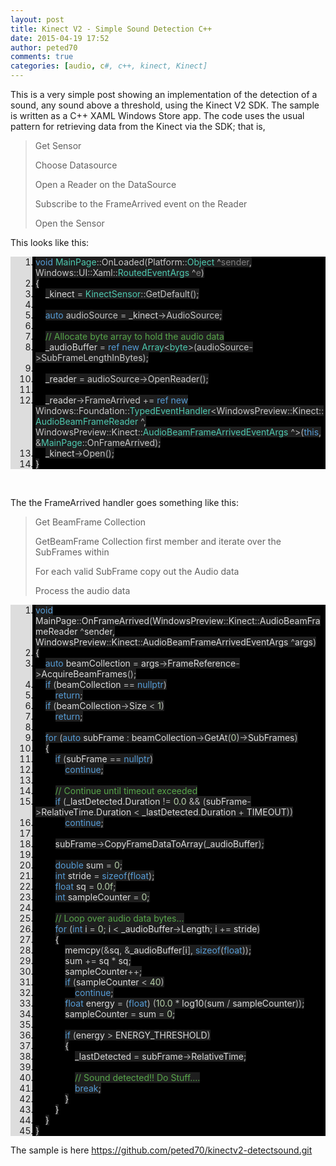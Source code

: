 ```yaml
---
layout: post
title: Kinect V2 - Simple Sound Detection C++
date: 2015-04-19 17:52
author: peted70
comments: true
categories: [audio, c#, c++, kinect, Kinect]
---
```

<p>This is a very simple post showing an implementation of the detection of a sound, any sound above a threshold, using the Kinect V2 SDK. The sample is written as a C++ XAML Windows Store app. The code uses the usual pattern for retrieving data from the Kinect via the SDK; that is, </p> <blockquote> <p>Get Sensor </p> <p>Choose Datasource</p> <p>Open a Reader on the DataSource</p> <p>Subscribe to the FrameArrived event on the Reader</p> <p>Open the Sensor</p></blockquote> <p>This looks like this:</p> <div id="scid:9ce6104f-a9aa-4a17-a79f-3a39532ebf7c:420dda13-2b7b-4365-b37e-444124eaa8a7" class="wlWriterEditableSmartContent" style="float: none; padding-bottom: 0px; padding-top: 0px; padding-left: 0px; margin: 0px; display: inline; padding-right: 0px"> <div class="le-pavsc-container"> <div style="background: #ddd; overflow: auto"> <ol start="1" style="background: #000000; margin: 0 0 0 2.5em; padding: 0 0 0 5px;"> <li><span style="background:#1e1e1e;color:#569cd6">void</span><span style="background:#1e1e1e;color:#dcdcdc"> </span><span style="background:#1e1e1e;color:#4ec9b0">MainPage</span><span style="background:#1e1e1e;color:#b4b4b4">::</span><span style="background:#1e1e1e;color:#c8c8c8">OnLoaded</span><span style="background:#1e1e1e;color:#b4b4b4">(</span><span style="background:#1e1e1e;color:#c8c8c8">Platform</span><span style="background:#1e1e1e;color:#b4b4b4">::</span><span style="background:#1e1e1e;color:#4ec9b0">Object</span><span style="background:#1e1e1e;color:#dcdcdc"> </span><span style="background:#1e1e1e;color:#b4b4b4">^</span><span style="background:#1e1e1e;color:#7f7f7f">sender</span><span style="background:#1e1e1e;color:#b4b4b4">,</span><span style="background:#1e1e1e;color:#dcdcdc"> </span><span style="background:#1e1e1e;color:#c8c8c8">Windows</span><span style="background:#1e1e1e;color:#b4b4b4">::</span><span style="background:#1e1e1e;color:#c8c8c8">UI</span><span style="background:#1e1e1e;color:#b4b4b4">::</span><span style="background:#1e1e1e;color:#c8c8c8">Xaml</span><span style="background:#1e1e1e;color:#b4b4b4">::</span><span style="background:#1e1e1e;color:#4ec9b0">RoutedEventArgs</span><span style="background:#1e1e1e;color:#dcdcdc"> </span><span style="background:#1e1e1e;color:#b4b4b4">^</span><span style="background:#1e1e1e;color:#7f7f7f">e</span><span style="background:#1e1e1e;color:#b4b4b4">)</span></li> <li class="le-pavsc-even"><span style="background:#1e1e1e;color:#dcdcdc">{</span></li> <li>    <span style="background:#1e1e1e;color:#dcdcdc"></span><span style="background:#1e1e1e;color:#dadada">_kinect</span><span style="background:#1e1e1e;color:#dcdcdc"> </span><span style="background:#1e1e1e;color:#b4b4b4">=</span><span style="background:#1e1e1e;color:#dcdcdc"> </span><span style="background:#1e1e1e;color:#4ec9b0">KinectSensor</span><span style="background:#1e1e1e;color:#b4b4b4">::</span><span style="background:#1e1e1e;color:#c8c8c8">GetDefault</span><span style="background:#1e1e1e;color:#b4b4b4">();</span></li> <li class="le-pavsc-even">&nbsp;</li> <li>    <span style="background:#1e1e1e;color:#dcdcdc"></span><span style="background:#1e1e1e;color:#569cd6">auto</span><span style="background:#1e1e1e;color:#dcdcdc"> </span><span style="background:#1e1e1e;color:#c8c8c8">audioSource</span><span style="background:#1e1e1e;color:#dcdcdc"> </span><span style="background:#1e1e1e;color:#b4b4b4">=</span><span style="background:#1e1e1e;color:#dcdcdc"> </span><span style="background:#1e1e1e;color:#dadada">_kinect</span><span style="background:#1e1e1e;color:#b4b4b4">-&gt;</span><span style="background:#1e1e1e;color:#c8c8c8">AudioSource</span><span style="background:#1e1e1e;color:#b4b4b4">;</span></li> <li class="le-pavsc-even">&nbsp;</li> <li>    <span style="background:#1e1e1e;color:#dcdcdc"></span><span style="background:#1e1e1e;color:#57a64a">// Allocate byte array to hold the audio data</span></li> <li class="le-pavsc-even">    <span style="background:#1e1e1e;color:#dcdcdc"></span><span style="background:#1e1e1e;color:#dadada">_audioBuffer</span><span style="background:#1e1e1e;color:#dcdcdc"> </span><span style="background:#1e1e1e;color:#b4b4b4">=</span><span style="background:#1e1e1e;color:#dcdcdc"> </span><span style="background:#1e1e1e;color:#569cd6">ref</span><span style="background:#1e1e1e;color:#dcdcdc"> </span><span style="background:#1e1e1e;color:#569cd6">new</span><span style="background:#1e1e1e;color:#dcdcdc"> </span><span style="background:#1e1e1e;color:#4ec9b0">Array</span><span style="background:#1e1e1e;color:#b4b4b4">&lt;</span><span style="background:#1e1e1e;color:#4ec9b0">byte</span><span style="background:#1e1e1e;color:#b4b4b4">&gt;(</span><span style="background:#1e1e1e;color:#c8c8c8">audioSource</span><span style="background:#1e1e1e;color:#b4b4b4">-&gt;</span><span style="background:#1e1e1e;color:#c8c8c8">SubFrameLengthInBytes</span><span style="background:#1e1e1e;color:#b4b4b4">);</span></li> <li>&nbsp;</li> <li class="le-pavsc-even">    <span style="background:#1e1e1e;color:#dcdcdc"></span><span style="background:#1e1e1e;color:#dadada">_reader</span><span style="background:#1e1e1e;color:#dcdcdc"> </span><span style="background:#1e1e1e;color:#b4b4b4">=</span><span style="background:#1e1e1e;color:#dcdcdc"> </span><span style="background:#1e1e1e;color:#c8c8c8">audioSource</span><span style="background:#1e1e1e;color:#b4b4b4">-&gt;</span><span style="background:#1e1e1e;color:#c8c8c8">OpenReader</span><span style="background:#1e1e1e;color:#b4b4b4">();</span></li> <li>&nbsp;</li> <li class="le-pavsc-even">    <span style="background:#1e1e1e;color:#dcdcdc"></span><span style="background:#1e1e1e;color:#dadada">_reader</span><span style="background:#1e1e1e;color:#b4b4b4">-&gt;</span><span style="background:#1e1e1e;color:#c8c8c8">FrameArrived</span><span style="background:#1e1e1e;color:#dcdcdc"> </span><span style="background:#1e1e1e;color:#b4b4b4">+=</span><span style="background:#1e1e1e;color:#dcdcdc"> </span><span style="background:#1e1e1e;color:#569cd6">ref</span><span style="background:#1e1e1e;color:#dcdcdc"> </span><span style="background:#1e1e1e;color:#569cd6">new</span><span style="background:#1e1e1e;color:#dcdcdc"> </span><span style="background:#1e1e1e;color:#c8c8c8">Windows</span><span style="background:#1e1e1e;color:#b4b4b4">::</span><span style="background:#1e1e1e;color:#c8c8c8">Foundation</span><span style="background:#1e1e1e;color:#b4b4b4">::</span><span style="background:#1e1e1e;color:#4ec9b0">TypedEventHandler</span><span style="background:#1e1e1e;color:#b4b4b4">&lt;</span><span style="background:#1e1e1e;color:#c8c8c8">WindowsPreview</span><span style="background:#1e1e1e;color:#b4b4b4">::</span><span style="background:#1e1e1e;color:#c8c8c8">Kinect</span><span style="background:#1e1e1e;color:#b4b4b4">::</span><span style="background:#1e1e1e;color:#4ec9b0">AudioBeamFrameReader</span><span style="background:#1e1e1e;color:#dcdcdc"> </span><span style="background:#1e1e1e;color:#b4b4b4">^,</span><span style="background:#1e1e1e;color:#dcdcdc"> </span><span style="background:#1e1e1e;color:#c8c8c8">WindowsPreview</span><span style="background:#1e1e1e;color:#b4b4b4">::</span><span style="background:#1e1e1e;color:#c8c8c8">Kinect</span><span style="background:#1e1e1e;color:#b4b4b4">::</span><span style="background:#1e1e1e;color:#4ec9b0">AudioBeamFrameArrivedEventArgs</span><span style="background:#1e1e1e;color:#dcdcdc"> </span><span style="background:#1e1e1e;color:#b4b4b4">^&gt;(</span><span style="background:#1e1e1e;color:#569cd6">this</span><span style="background:#1e1e1e;color:#b4b4b4">,</span><span style="background:#1e1e1e;color:#dcdcdc"> </span><span style="background:#1e1e1e;color:#b4b4b4">&amp;</span><span style="background:#1e1e1e;color:#4ec9b0">MainPage</span><span style="background:#1e1e1e;color:#b4b4b4">::</span><span style="background:#1e1e1e;color:#c8c8c8">OnFrameArrived</span><span style="background:#1e1e1e;color:#b4b4b4">);</span></li> <li>    <span style="background:#1e1e1e;color:#dcdcdc"></span><span style="background:#1e1e1e;color:#dadada">_kinect</span><span style="background:#1e1e1e;color:#b4b4b4">-&gt;</span><span style="background:#1e1e1e;color:#c8c8c8">Open</span><span style="background:#1e1e1e;color:#b4b4b4">();</span></li> <li class="le-pavsc-even"><span style="background:#1e1e1e;color:#dcdcdc">}</span></li> </ol> </div> </div> </div> <p>&nbsp;</p> <p>The the FrameArrived handler goes something like this:</p> <blockquote> <p>Get BeamFrame Collection </p> <p>GetBeamFrame Collection first member and iterate over the SubFrames within</p> <p>For each valid SubFrame copy out the Audio data</p> <p>Process the audio data</p></blockquote> <div id="scid:9ce6104f-a9aa-4a17-a79f-3a39532ebf7c:82a7e456-6e97-4c39-81a6-dd8856700f92" class="wlWriterEditableSmartContent" style="float: none; padding-bottom: 0px; padding-top: 0px; padding-left: 0px; margin: 0px; display: inline; padding-right: 0px"> <div class="le-pavsc-container"> <div style="background: #ddd; overflow: auto"> <ol start="1" style="background: #000000; margin: 0 0 0 2.5em; padding: 0 0 0 5px;"> <li><span style="background:#1e1e1e;color:#569cd6">void</span><span style="background:#1e1e1e;color:#dcdcdc"> MainPage</span><span style="background:#1e1e1e;color:#b4b4b4">::</span><span style="background:#1e1e1e;color:#dcdcdc">OnFrameArrived</span><span style="background:#1e1e1e;color:#b4b4b4">(</span><span style="background:#1e1e1e;color:#dcdcdc">WindowsPreview</span><span style="background:#1e1e1e;color:#b4b4b4">::</span><span style="background:#1e1e1e;color:#dcdcdc">Kinect</span><span style="background:#1e1e1e;color:#b4b4b4">::</span><span style="background:#1e1e1e;color:#dcdcdc">AudioBeamFrameReader </span><span style="background:#1e1e1e;color:#b4b4b4">^</span><span style="background:#1e1e1e;color:#dcdcdc">sender</span><span style="background:#1e1e1e;color:#b4b4b4">,</span><span style="background:#1e1e1e;color:#dcdcdc"> WindowsPreview</span><span style="background:#1e1e1e;color:#b4b4b4">::</span><span style="background:#1e1e1e;color:#dcdcdc">Kinect</span><span style="background:#1e1e1e;color:#b4b4b4">::</span><span style="background:#1e1e1e;color:#dcdcdc">AudioBeamFrameArrivedEventArgs </span><span style="background:#1e1e1e;color:#b4b4b4">^</span><span style="background:#1e1e1e;color:#dcdcdc">args</span><span style="background:#1e1e1e;color:#b4b4b4">)</span></li> <li class="le-pavsc-even"><span style="background:#1e1e1e;color:#dcdcdc">{</span></li> <li>    <span style="background:#1e1e1e;color:#dcdcdc"></span><span style="background:#1e1e1e;color:#569cd6">auto</span><span style="background:#1e1e1e;color:#dcdcdc"> beamCollection </span><span style="background:#1e1e1e;color:#b4b4b4">=</span><span style="background:#1e1e1e;color:#dcdcdc"> args</span><span style="background:#1e1e1e;color:#b4b4b4">-&gt;</span><span style="background:#1e1e1e;color:#dcdcdc">FrameReference</span><span style="background:#1e1e1e;color:#b4b4b4">-&gt;</span><span style="background:#1e1e1e;color:#dcdcdc">AcquireBeamFrames</span><span style="background:#1e1e1e;color:#b4b4b4">();</span></li> <li class="le-pavsc-even">    <span style="background:#1e1e1e;color:#dcdcdc"></span><span style="background:#1e1e1e;color:#569cd6">if</span><span style="background:#1e1e1e;color:#dcdcdc"> </span><span style="background:#1e1e1e;color:#b4b4b4">(</span><span style="background:#1e1e1e;color:#dcdcdc">beamCollection </span><span style="background:#1e1e1e;color:#b4b4b4">==</span><span style="background:#1e1e1e;color:#dcdcdc"> </span><span style="background:#1e1e1e;color:#569cd6">nullptr</span><span style="background:#1e1e1e;color:#b4b4b4">)</span></li> <li>        <span style="background:#1e1e1e;color:#dcdcdc"></span><span style="background:#1e1e1e;color:#569cd6">return</span><span style="background:#1e1e1e;color:#b4b4b4">;</span></li> <li class="le-pavsc-even">    <span style="background:#1e1e1e;color:#dcdcdc"></span><span style="background:#1e1e1e;color:#569cd6">if</span><span style="background:#1e1e1e;color:#dcdcdc"> </span><span style="background:#1e1e1e;color:#b4b4b4">(</span><span style="background:#1e1e1e;color:#dcdcdc">beamCollection</span><span style="background:#1e1e1e;color:#b4b4b4">-&gt;</span><span style="background:#1e1e1e;color:#dcdcdc">Size </span><span style="background:#1e1e1e;color:#b4b4b4">&lt;</span><span style="background:#1e1e1e;color:#dcdcdc"> </span><span style="background:#1e1e1e;color:#b5cea8">1</span><span style="background:#1e1e1e;color:#b4b4b4">)</span></li> <li>        <span style="background:#1e1e1e;color:#dcdcdc"></span><span style="background:#1e1e1e;color:#569cd6">return</span><span style="background:#1e1e1e;color:#b4b4b4">;</span></li> <li class="le-pavsc-even">&nbsp;</li> <li>    <span style="background:#1e1e1e;color:#dcdcdc"></span><span style="background:#1e1e1e;color:#569cd6">for</span><span style="background:#1e1e1e;color:#dcdcdc"> </span><span style="background:#1e1e1e;color:#b4b4b4">(</span><span style="background:#1e1e1e;color:#569cd6">auto</span><span style="background:#1e1e1e;color:#dcdcdc"> subFrame </span><span style="background:#1e1e1e;color:#b4b4b4">:</span><span style="background:#1e1e1e;color:#dcdcdc"> beamCollection</span><span style="background:#1e1e1e;color:#b4b4b4">-&gt;</span><span style="background:#1e1e1e;color:#dcdcdc">GetAt</span><span style="background:#1e1e1e;color:#b4b4b4">(</span><span style="background:#1e1e1e;color:#b5cea8">0</span><span style="background:#1e1e1e;color:#b4b4b4">)-&gt;</span><span style="background:#1e1e1e;color:#dcdcdc">SubFrames</span><span style="background:#1e1e1e;color:#b4b4b4">)</span></li> <li class="le-pavsc-even">    <span style="background:#1e1e1e;color:#dcdcdc">{</span></li> <li>        <span style="background:#1e1e1e;color:#dcdcdc"></span><span style="background:#1e1e1e;color:#569cd6">if</span><span style="background:#1e1e1e;color:#dcdcdc"> </span><span style="background:#1e1e1e;color:#b4b4b4">(</span><span style="background:#1e1e1e;color:#dcdcdc">subFrame </span><span style="background:#1e1e1e;color:#b4b4b4">==</span><span style="background:#1e1e1e;color:#dcdcdc"> </span><span style="background:#1e1e1e;color:#569cd6">nullptr</span><span style="background:#1e1e1e;color:#b4b4b4">)</span></li> <li class="le-pavsc-even">            <span style="background:#1e1e1e;color:#dcdcdc"></span><span style="background:#1e1e1e;color:#569cd6">continue</span><span style="background:#1e1e1e;color:#b4b4b4">;</span></li> <li>&nbsp;</li> <li class="le-pavsc-even">        <span style="background:#1e1e1e;color:#dcdcdc"></span><span style="background:#1e1e1e;color:#57a64a">// Continue until timeout exceeded</span></li> <li>        <span style="background:#1e1e1e;color:#dcdcdc"></span><span style="background:#1e1e1e;color:#569cd6">if</span><span style="background:#1e1e1e;color:#dcdcdc"> </span><span style="background:#1e1e1e;color:#b4b4b4">(</span><span style="background:#1e1e1e;color:#dcdcdc">_lastDetected</span><span style="background:#1e1e1e;color:#b4b4b4">.</span><span style="background:#1e1e1e;color:#dcdcdc">Duration </span><span style="background:#1e1e1e;color:#b4b4b4">!=</span><span style="background:#1e1e1e;color:#dcdcdc"> </span><span style="background:#1e1e1e;color:#b5cea8">0.0</span><span style="background:#1e1e1e;color:#dcdcdc"> </span><span style="background:#1e1e1e;color:#b4b4b4">&amp;&amp;</span><span style="background:#1e1e1e;color:#dcdcdc"> </span><span style="background:#1e1e1e;color:#b4b4b4">(</span><span style="background:#1e1e1e;color:#dcdcdc">subFrame</span><span style="background:#1e1e1e;color:#b4b4b4">-&gt;</span><span style="background:#1e1e1e;color:#dcdcdc">RelativeTime</span><span style="background:#1e1e1e;color:#b4b4b4">.</span><span style="background:#1e1e1e;color:#dcdcdc">Duration </span><span style="background:#1e1e1e;color:#b4b4b4">&lt;</span><span style="background:#1e1e1e;color:#dcdcdc"> _lastDetected</span><span style="background:#1e1e1e;color:#b4b4b4">.</span><span style="background:#1e1e1e;color:#dcdcdc">Duration </span><span style="background:#1e1e1e;color:#b4b4b4">+</span><span style="background:#1e1e1e;color:#dcdcdc"> TIMEOUT</span><span style="background:#1e1e1e;color:#b4b4b4">))</span></li> <li class="le-pavsc-even">            <span style="background:#1e1e1e;color:#dcdcdc"></span><span style="background:#1e1e1e;color:#569cd6">continue</span><span style="background:#1e1e1e;color:#b4b4b4">;</span></li> <li>&nbsp;</li> <li class="le-pavsc-even">        <span style="background:#1e1e1e;color:#dcdcdc"></span><span style="background:#1e1e1e;color:#dcdcdc">subFrame</span><span style="background:#1e1e1e;color:#b4b4b4">-&gt;</span><span style="background:#1e1e1e;color:#dcdcdc">CopyFrameDataToArray</span><span style="background:#1e1e1e;color:#b4b4b4">(</span><span style="background:#1e1e1e;color:#dcdcdc">_audioBuffer</span><span style="background:#1e1e1e;color:#b4b4b4">);</span></li> <li>&nbsp;</li> <li class="le-pavsc-even">        <span style="background:#1e1e1e;color:#dcdcdc"></span><span style="background:#1e1e1e;color:#569cd6">double</span><span style="background:#1e1e1e;color:#dcdcdc"> sum </span><span style="background:#1e1e1e;color:#b4b4b4">=</span><span style="background:#1e1e1e;color:#dcdcdc"> </span><span style="background:#1e1e1e;color:#b5cea8">0</span><span style="background:#1e1e1e;color:#b4b4b4">;</span></li> <li>        <span style="background:#1e1e1e;color:#dcdcdc"></span><span style="background:#1e1e1e;color:#569cd6">int</span><span style="background:#1e1e1e;color:#dcdcdc"> stride </span><span style="background:#1e1e1e;color:#b4b4b4">=</span><span style="background:#1e1e1e;color:#dcdcdc"> </span><span style="background:#1e1e1e;color:#569cd6">sizeof</span><span style="background:#1e1e1e;color:#b4b4b4">(</span><span style="background:#1e1e1e;color:#569cd6">float</span><span style="background:#1e1e1e;color:#b4b4b4">);</span></li> <li class="le-pavsc-even">        <span style="background:#1e1e1e;color:#dcdcdc"></span><span style="background:#1e1e1e;color:#569cd6">float</span><span style="background:#1e1e1e;color:#dcdcdc"> sq </span><span style="background:#1e1e1e;color:#b4b4b4">=</span><span style="background:#1e1e1e;color:#dcdcdc"> </span><span style="background:#1e1e1e;color:#b5cea8">0.0f</span><span style="background:#1e1e1e;color:#b4b4b4">;</span></li> <li>        <span style="background:#1e1e1e;color:#dcdcdc"></span><span style="background:#1e1e1e;color:#569cd6">int</span><span style="background:#1e1e1e;color:#dcdcdc"> sampleCounter </span><span style="background:#1e1e1e;color:#b4b4b4">=</span><span style="background:#1e1e1e;color:#dcdcdc"> </span><span style="background:#1e1e1e;color:#b5cea8">0</span><span style="background:#1e1e1e;color:#b4b4b4">;</span></li> <li class="le-pavsc-even">&nbsp;</li> <li>        <span style="background:#1e1e1e;color:#dcdcdc"></span><span style="background:#1e1e1e;color:#57a64a">// Loop over audio data bytes...</span></li> <li class="le-pavsc-even">        <span style="background:#1e1e1e;color:#dcdcdc"></span><span style="background:#1e1e1e;color:#569cd6">for</span><span style="background:#1e1e1e;color:#dcdcdc"> </span><span style="background:#1e1e1e;color:#b4b4b4">(</span><span style="background:#1e1e1e;color:#569cd6">int</span><span style="background:#1e1e1e;color:#dcdcdc"> i </span><span style="background:#1e1e1e;color:#b4b4b4">=</span><span style="background:#1e1e1e;color:#dcdcdc"> </span><span style="background:#1e1e1e;color:#b5cea8">0</span><span style="background:#1e1e1e;color:#b4b4b4">;</span><span style="background:#1e1e1e;color:#dcdcdc"> i </span><span style="background:#1e1e1e;color:#b4b4b4">&lt;</span><span style="background:#1e1e1e;color:#dcdcdc"> _audioBuffer</span><span style="background:#1e1e1e;color:#b4b4b4">-&gt;</span><span style="background:#1e1e1e;color:#dcdcdc">Length</span><span style="background:#1e1e1e;color:#b4b4b4">;</span><span style="background:#1e1e1e;color:#dcdcdc"> i </span><span style="background:#1e1e1e;color:#b4b4b4">+=</span><span style="background:#1e1e1e;color:#dcdcdc"> stride</span><span style="background:#1e1e1e;color:#b4b4b4">)</span></li> <li>        <span style="background:#1e1e1e;color:#dcdcdc">{</span></li> <li class="le-pavsc-even">            <span style="background:#1e1e1e;color:#dcdcdc"></span><span style="background:#1e1e1e;color:#dcdcdc">memcpy</span><span style="background:#1e1e1e;color:#b4b4b4">(&amp;</span><span style="background:#1e1e1e;color:#dcdcdc">sq</span><span style="background:#1e1e1e;color:#b4b4b4">,</span><span style="background:#1e1e1e;color:#dcdcdc"> </span><span style="background:#1e1e1e;color:#b4b4b4">&amp;</span><span style="background:#1e1e1e;color:#dcdcdc">_audioBuffer</span><span style="background:#1e1e1e;color:#b4b4b4">[</span><span style="background:#1e1e1e;color:#dcdcdc">i</span><span style="background:#1e1e1e;color:#b4b4b4">],</span><span style="background:#1e1e1e;color:#dcdcdc"> </span><span style="background:#1e1e1e;color:#569cd6">sizeof</span><span style="background:#1e1e1e;color:#b4b4b4">(</span><span style="background:#1e1e1e;color:#569cd6">float</span><span style="background:#1e1e1e;color:#b4b4b4">));</span></li> <li>            <span style="background:#1e1e1e;color:#dcdcdc"></span><span style="background:#1e1e1e;color:#dcdcdc">sum </span><span style="background:#1e1e1e;color:#b4b4b4">+=</span><span style="background:#1e1e1e;color:#dcdcdc"> sq </span><span style="background:#1e1e1e;color:#b4b4b4">*</span><span style="background:#1e1e1e;color:#dcdcdc"> sq</span><span style="background:#1e1e1e;color:#b4b4b4">;</span></li> <li class="le-pavsc-even">            <span style="background:#1e1e1e;color:#dcdcdc"></span><span style="background:#1e1e1e;color:#dcdcdc">sampleCounter</span><span style="background:#1e1e1e;color:#b4b4b4">++;</span></li> <li>            <span style="background:#1e1e1e;color:#dcdcdc"></span><span style="background:#1e1e1e;color:#569cd6">if</span><span style="background:#1e1e1e;color:#dcdcdc"> </span><span style="background:#1e1e1e;color:#b4b4b4">(</span><span style="background:#1e1e1e;color:#dcdcdc">sampleCounter </span><span style="background:#1e1e1e;color:#b4b4b4">&lt;</span><span style="background:#1e1e1e;color:#dcdcdc"> </span><span style="background:#1e1e1e;color:#b5cea8">40</span><span style="background:#1e1e1e;color:#b4b4b4">)</span></li> <li class="le-pavsc-even">                <span style="background:#1e1e1e;color:#dcdcdc"></span><span style="background:#1e1e1e;color:#569cd6">continue</span><span style="background:#1e1e1e;color:#b4b4b4">;</span></li> <li>            <span style="background:#1e1e1e;color:#dcdcdc"></span><span style="background:#1e1e1e;color:#569cd6">float</span><span style="background:#1e1e1e;color:#dcdcdc"> energy </span><span style="background:#1e1e1e;color:#b4b4b4">=</span><span style="background:#1e1e1e;color:#dcdcdc"> </span><span style="background:#1e1e1e;color:#b4b4b4">(</span><span style="background:#1e1e1e;color:#569cd6">float</span><span style="background:#1e1e1e;color:#b4b4b4">)</span><span style="background:#1e1e1e;color:#dcdcdc"> </span><span style="background:#1e1e1e;color:#b4b4b4">(</span><span style="background:#1e1e1e;color:#b5cea8">10.0</span><span style="background:#1e1e1e;color:#dcdcdc"> </span><span style="background:#1e1e1e;color:#b4b4b4">*</span><span style="background:#1e1e1e;color:#dcdcdc"> log10</span><span style="background:#1e1e1e;color:#b4b4b4">(</span><span style="background:#1e1e1e;color:#dcdcdc">sum </span><span style="background:#1e1e1e;color:#b4b4b4">/</span><span style="background:#1e1e1e;color:#dcdcdc"> sampleCounter</span><span style="background:#1e1e1e;color:#b4b4b4">));</span></li> <li class="le-pavsc-even">            <span style="background:#1e1e1e;color:#dcdcdc"></span><span style="background:#1e1e1e;color:#dcdcdc">sampleCounter </span><span style="background:#1e1e1e;color:#b4b4b4">=</span><span style="background:#1e1e1e;color:#dcdcdc"> sum </span><span style="background:#1e1e1e;color:#b4b4b4">=</span><span style="background:#1e1e1e;color:#dcdcdc"> </span><span style="background:#1e1e1e;color:#b5cea8">0</span><span style="background:#1e1e1e;color:#b4b4b4">;</span></li> <li>&nbsp;</li> <li class="le-pavsc-even">            <span style="background:#1e1e1e;color:#dcdcdc"></span><span style="background:#1e1e1e;color:#569cd6">if</span><span style="background:#1e1e1e;color:#dcdcdc"> </span><span style="background:#1e1e1e;color:#b4b4b4">(</span><span style="background:#1e1e1e;color:#dcdcdc">energy </span><span style="background:#1e1e1e;color:#b4b4b4">&gt;</span><span style="background:#1e1e1e;color:#dcdcdc"> ENERGY_THRESHOLD</span><span style="background:#1e1e1e;color:#b4b4b4">)</span></li> <li>            <span style="background:#1e1e1e;color:#dcdcdc">{</span></li> <li class="le-pavsc-even">                <span style="background:#1e1e1e;color:#dcdcdc"></span><span style="background:#1e1e1e;color:#dcdcdc">_lastDetected </span><span style="background:#1e1e1e;color:#b4b4b4">=</span><span style="background:#1e1e1e;color:#dcdcdc"> subFrame</span><span style="background:#1e1e1e;color:#b4b4b4">-&gt;</span><span style="background:#1e1e1e;color:#dcdcdc">RelativeTime</span><span style="background:#1e1e1e;color:#b4b4b4">;</span></li> <li>&nbsp;</li> <li class="le-pavsc-even">                <span style="background:#1e1e1e;color:#dcdcdc"></span><span style="background:#1e1e1e;color:#57a64a">// Sound detected!! Do Stuff....</span></li> <li>                <span style="background:#1e1e1e;color:#dcdcdc"></span><span style="background:#1e1e1e;color:#569cd6">break</span><span style="background:#1e1e1e;color:#b4b4b4">;</span></li> <li class="le-pavsc-even">            <span style="background:#1e1e1e;color:#dcdcdc">}</span></li> <li>        <span style="background:#1e1e1e;color:#dcdcdc">}</span></li> <li class="le-pavsc-even">    <span style="background:#1e1e1e;color:#dcdcdc">}</span></li> <li><span style="background:#1e1e1e;color:#dcdcdc">}</span></li> </ol> </div> </div> </div> <p>The sample is here <a title="https://github.com/peted70/kinectv2-detectsound.git" href="https://github.com/peted70/kinectv2-detectsound.git">https://github.com/peted70/kinectv2-detectsound.git</a></p>
